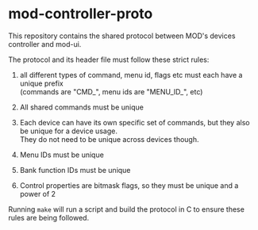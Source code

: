 # mod-controller-proto 

This repository contains the shared protocol between MOD's devices controller and mod-ui.

The protocol and its header file must follow these strict rules:

 1. all different types of command, menu id, flags etc must each have a unique prefix  
    (commands are "CMD_", menu ids are "MENU_ID_", etc)

 2. All shared commands must be unique

 3. Each device can have its own specific set of commands, but they also be unique for a device usage.  
    They do not need to be unique across devices though.

 4. Menu IDs must be unique

 5. Bank function IDs must be unique

 6. Control properties are bitmask flags, so they must be unique and a power of 2

Running `make` will run a script and build the protocol in C to ensure these rules are being followed.
